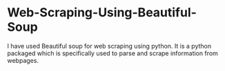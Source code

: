 # Web-Scraping-Using-Beautiful-Soup
I have used Beautiful soup for web scraping using python. It is a python packaged which is specifically used to parse and scrape information from webpages.
